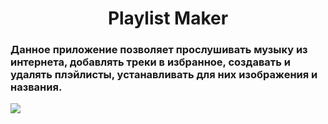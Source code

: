 <h1 align="center">Playlist Maker</h1>
<h3 align="left">Данное приложение позволяет прослушивать музыку из интернета, добавлять треки в избранное, создавать и удалять плэйлисты, устанавливать для них изображения и названия. </h3>
<p align="left"> <a target="_blank" rel="noreferrer"> <img src="https://github.com/Usynin1994/PlaylistMaker/assets/116381848/9920e1de-c840-4b83-a547-592a3cf47983" /> </a> </p>


